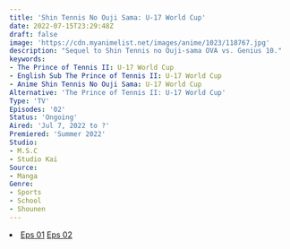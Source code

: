 ```yaml
---
title: 'Shin Tennis No Ouji Sama: U-17 World Cup'
date: 2022-07-15T23:29:48Z
draft: false
image: 'https://cdn.myanimelist.net/images/anime/1023/118767.jpg'
description: "Sequel to Shin Tennis no Ouji-sama OVA vs. Genius 10."
keywords:
- The Prince of Tennis II: U-17 World Cup
- English Sub The Prince of Tennis II: U-17 World Cup
- Anime Shin Tennis No Ouji Sama: U-17 World Cup
Alternative: 'The Prince of Tennis II: U-17 World Cup'
Type: 'TV'
Episodes: '02'
Status: 'Ongoing'
Aired: 'Jul 7, 2022 to ?'
Premiered: 'Summer 2022'
Studio:
- M.S.C
- Studio Kai
Source:
- Manga
Genre:
- Sports
- School
- Shounen
---
```


<div class="bc-1 d-g p-5">
<li class="d-g gg-5 gtc-e">
  <a id="allvideo" href="#" data-video="//embed.hugonime.repl.co/videokf.php?id=ShinTennisNoOujisama/Shin Tennis No Ouji-Sama - U-17 World Cup - 01" rel=nofollow">Eps 01</a>
  <a id="allvideo" href="#" data-video="//embed.hugonime.repl.co/videokf.php?id=ShinTennisNoOujisama/Shin Tennis No Ouji-Sama - U-17 World Cup - 02" rel=nofollow">Eps 02</a>
</li>
</div>
